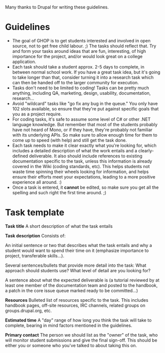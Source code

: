 Many thanks to Drupal for writing these guidelines.

# Guidelines #
  * The goal of GHOP is to get students interested and involved in open source, not to get free child labour. ;) The tasks should reflect that. Try and form your tasks around ideas that are fun, interesting, of high importance for the project, and/or would look great on a college application.
  * Each task should take a student approx. 2-5 days to complete, in between normal school work. If you have a great task idea, but it's going to take longer than that, consider turning it into a research task which can then be handed off to the larger community for execution.
  * Tasks don't need to be limited to coding! Tasks can be pretty much anything, including QA, marketing, design, usability, documentation, research...
  * Avoid "wildcard" tasks like "go fix any bug in the queue." You only have 102 slots available, so ensure that they're put against specific goals that you as a project require.
  * For coding tasks, it's safe to assume some level of C# or other .NET language knowledge. But remember that most of the students probably have not heard of Mono, or if they have, they're probably not familiar with its underlying APIs. So make sure to allow enough time for them to come up to speed (with help) and still get the task done.
  * Each task needs to make it clear exactly what you're looking for, which includes a detailed description of what the work entails and a clearly-defined deliverable. It also should include references to existing documentation specific to the task, unless this information is already covered in the Wiki (coding standards, etc). This helps students not waste time spinning their wheels looking for information, and helps ensure their efforts meet your expectations, leading to a more positive experience all around. :)
  * Once a task is entered, it **cannot** be edited, so make sure you get all the spelling and such right the first time around. ;)

# Task template #

**Task title**
A short description of what the task entails

**Task description**
Consists of:

An initial sentence or two that describes what the task entails and why a student would want to spend their time on it (emphasize importance to project, transferable skills...).

Several sentences/bullets that provide more detail into the task: What approach should students use? What level of detail are you looking for?

A sentence about what the expected deliverable is (a tutorial reviewed by at least one member of the documentation team and posted to the handbook, a patch in the core issue queue marked ready to be committed...)

**Resources**
Bulleted list of resources specific to the task. This includes handbook pages, off-site resources, IRC channels, related groups on groups.drupal.org, etc.

**Estimated time**
A "day" range of how long you think the task will take to complete, bearing in mind factors mentioned in the guidelines.

**Primary contact**
The person we should list as the "owner" of the task, who will monitor student submissions and give the final sign-off. This should be either you or someone who you've talked to about taking this on.